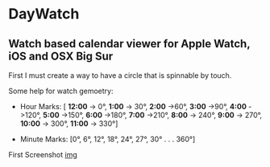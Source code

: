 #  DayWatch

## Watch based calendar viewer for Apple Watch, iOS and OSX Big Sur

First I must create a way to have a circle that is spinnable by touch. 

Some help for watch gemoetry:
- Hour Marks: [ **12:00** -> 0°, **1:00** -> 30°,  **2:00** ->60°, **3:00** ->90°, **4:00** ->120°, **5:00** ->150°,  **6:00** ->180°, **7:00** ->210°,  **8:00** -> 240°,  **9:00** ->  270°, **10:00** -> 300°, **11:00** -> 330°]

- Minute Marks: [0°, 6°, 12°, 18°, 24°, 27°, 30° .  .  . 360°]


First Screenshot
[img](/Shared/Visuals/first-Screenshot.png)
